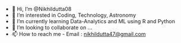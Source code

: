 - 👋 Hi, I’m @Nikhildutta08
- 👀 I’m interested in Coding, Technology, Astronomy
- 🌱 I’m currently learning Data-Analytics and ML using R and Python
- 💞️ I’m looking to collaborate on ...
- 📫 How to reach me - Email : nikhildutta47@gmail.com

<!---
Nikhildutta08/Nikhildutta08 is a ✨ special ✨ repository because its `README.md` (this file) appears on your GitHub profile.
You can click the Preview link to take a look at your changes.
--->
